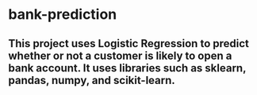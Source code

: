 # bank-prediction
## This project uses Logistic Regression to predict whether or not a customer is likely to open a bank account. It uses libraries such as sklearn, pandas, numpy, and scikit-learn.
